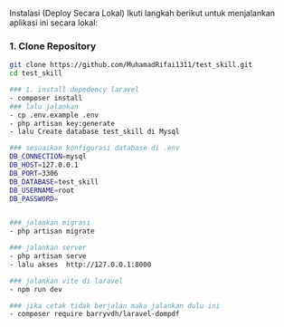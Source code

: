 Instalasi (Deploy Secara Lokal)
Ikuti langkah berikut untuk menjalankan aplikasi ini secara lokal:

### 1. Clone Repository
```bash
git clone https://github.com/MuhamadRifai1311/test_skill.git
cd test_skill

### 1. install depedency laravel
- composer install
### lalu jalankan
- cp .env.example .env
- php artisan key:generate
- lalu Create database test_skill di Mysql

### sesuaikan konfigurasi database di .env
DB_CONNECTION=mysql
DB_HOST=127.0.0.1
DB_PORT=3306
DB_DATABASE=test_skill
DB_USERNAME=root
DB_PASSWORD=


### jalankan migrasi
- php artisan migrate

### jalankan server
- php artisan serve
- lalu akses  http://127.0.0.1:8000

### jalankan vite di laravel
- npm run dev

### jika cetak tidak berjalan maka jalankan dulu ini
- composer require barryvdh/laravel-dompdf
